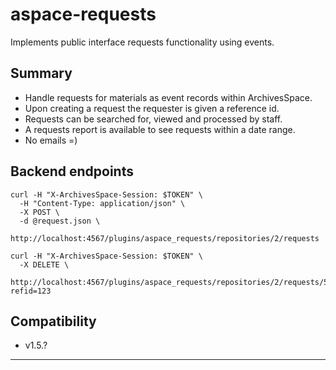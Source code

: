 # aspace-requests

Implements public interface requests functionality using events.

## Summary

- Handle requests for materials as event records within ArchivesSpace.
- Upon creating a request the requester is given a reference id.
- Requests can be searched for, viewed and processed by staff.
- A requests report is available to see requests within a date range.
- No emails =)

## Backend endpoints

```
curl -H "X-ArchivesSpace-Session: $TOKEN" \
  -H "Content-Type: application/json" \
  -X POST \
  -d @request.json \
  http://localhost:4567/plugins/aspace_requests/repositories/2/requests

curl -H "X-ArchivesSpace-Session: $TOKEN" \
  -X DELETE \
  http://localhost:4567/plugins/aspace_requests/repositories/2/requests/5?refid=123
```

## Compatibility

- v1.5.?

---